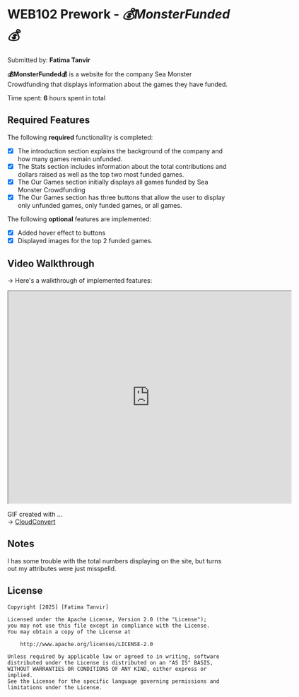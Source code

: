 # WEB102 Prework - *💰MonsterFunded💰*

Submitted by: **Fatima Tanvir**

**💰MonsterFunded💰** is a website for the company Sea Monster Crowdfunding that displays information about the games they have funded.

Time spent: **6** hours spent in total

## Required Features

The following **required** functionality is completed:

* [X] The introduction section explains the background of the company and how many games remain unfunded.
* [X] The Stats section includes information about the total contributions and dollars raised as well as the top two most funded games.
* [X] The Our Games section initially displays all games funded by Sea Monster Crowdfunding
* [X] The Our Games section has three buttons that allow the user to display only unfunded games, only funded games, or all games.

The following **optional** features are implemented:

* [X] Added hover effect to buttons
* [X] Displayed images for the top 2 funded games. 

## Video Walkthrough

-> Here's a walkthrough of implemented features:

<iframe src="https://drive.google.com/file/d/1OBIZqWoz5o_mwqSXVov3MMWKNnIUx9qB/preview" width="640" height="480" allow="autoplay"></iframe>

GIF created with ...  
-> [CloudConvert](https://cloudconvert.com/mov-to-gif)


## Notes

I has some trouble with the total numbers displaying on the site, but turns out my attributes were just misspelld. 

## License

    Copyright [2025] [Fatima Tanvir]

    Licensed under the Apache License, Version 2.0 (the "License");
    you may not use this file except in compliance with the License.
    You may obtain a copy of the License at

        http://www.apache.org/licenses/LICENSE-2.0

    Unless required by applicable law or agreed to in writing, software
    distributed under the License is distributed on an "AS IS" BASIS,
    WITHOUT WARRANTIES OR CONDITIONS OF ANY KIND, either express or implied.
    See the License for the specific language governing permissions and
    limitations under the License.
